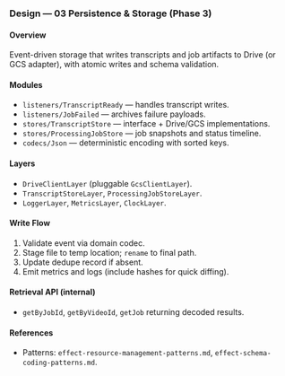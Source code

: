 ### Design — 03 Persistence & Storage (Phase 3)

#### Overview

Event-driven storage that writes transcripts and job artifacts to Drive (or GCS adapter), with atomic writes and schema validation.

#### Modules

- `listeners/TranscriptReady` — handles transcript writes.
- `listeners/JobFailed` — archives failure payloads.
- `stores/TranscriptStore` — interface + Drive/GCS implementations.
- `stores/ProcessingJobStore` — job snapshots and status timeline.
- `codecs/Json` — deterministic encoding with sorted keys.

#### Layers

- `DriveClientLayer` (pluggable `GcsClientLayer`).
- `TranscriptStoreLayer`, `ProcessingJobStoreLayer`.
- `LoggerLayer`, `MetricsLayer`, `ClockLayer`.

#### Write Flow

1. Validate event via domain codec.
2. Stage file to temp location; `rename` to final path.
3. Update dedupe record if absent.
4. Emit metrics and logs (include hashes for quick diffing).

#### Retrieval API (internal)

- `getByJobId`, `getByVideoId`, `getJob` returning decoded results.

#### References

- Patterns: `effect-resource-management-patterns.md`, `effect-schema-coding-patterns.md`.
